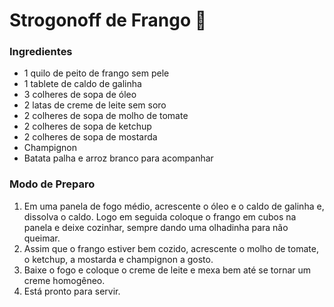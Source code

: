 # Strogonoff de Frango :chicken:

### Ingredientes 
- 1 quilo de peito de frango sem pele
- 1 tablete de caldo de galinha
- 3 colheres de sopa de óleo
- 2 latas de creme de leite sem soro
- 2 colheres de sopa de molho de tomate
- 2 colheres de sopa de ketchup
- 2 colheres de sopa de mostarda
- Champignon
- Batata palha e arroz branco para acompanhar

### Modo de Preparo
1. Em uma panela de fogo médio, acrescente o óleo e o caldo de galinha e, dissolva o caldo. Logo em seguida coloque o frango em cubos na panela e deixe cozinhar, sempre dando uma olhadinha para não queimar.
2. Assim que o frango estiver bem cozido, acrescente o molho de tomate, o ketchup, a mostarda e champignon a gosto.
3. Baixe o fogo e coloque o creme de leite e mexa bem até se tornar um creme homogêneo.
4. Está pronto para servir.